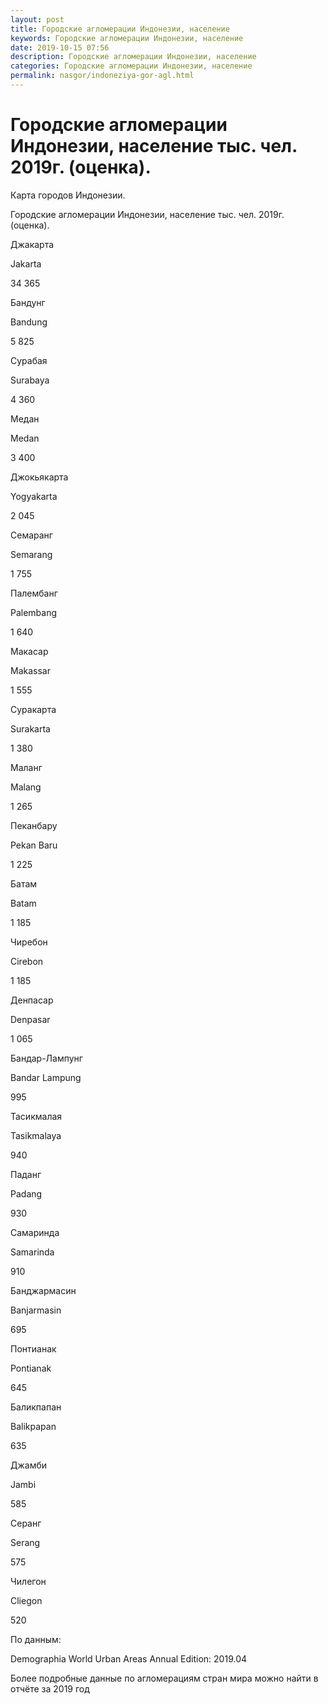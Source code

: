 ```yaml
---
layout: post
title: Городские агломерации Индонезии, население
keywords: Городские агломерации Индонезии, население
date: 2019-10-15 07:56
description: Городские агломерации Индонезии, население
categories: Городские агломерации Индонезии, население
permalink: nasgor/indoneziya-gor-agl.html
---
```


# Городские агломерации Индонезии, население тыс. чел. 2019г. (оценка).


Карта городов Индонезии.


Городские агломерации Индонезии, население тыс. чел. 2019г. (оценка).









Джакарта 


Jakarta


34 365






Бандунг 


Bandung


5 825






Сурабая 


Surabaya


4 360






Медан 


Medan


3 400






Джокьякарта


Yogyakarta


2 045






Семаранг


Semarang


1 755






Палембанг


Palembang


1 640






Макасар 


Makassar


1 555






Суракарта


Surakarta


1 380






Маланг


Malang


1 265






Пеканбару


Pekan Baru


1 225






Батам


Batam


1 185






Чиребон


Cirebon


1 185






Денпасар


Denpasar


1 065






Бандар-Лампунг


Bandar Lampung


995






Тасикмалая


Tasikmalaya


940






Паданг


Padang


930






Самаринда


Samarinda


910






Банджармасин


Banjarmasin


695






Понтианак


Pontianak


645






Баликпапан


Balikpapan


635






Джамби


Jambi


585






Серанг


Serang


575






Чилегон


Cliegon


520









По данным:


Demographia World Urban Areas Annual Edition: 2019.04


Более подробные данные по агломерациям стран мира можно найти в отчёте за 2019 год
	
		
